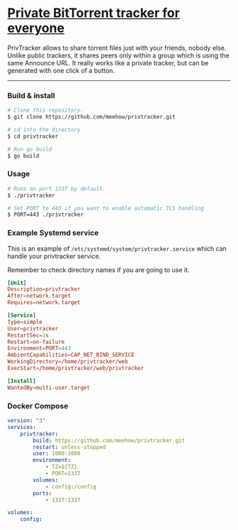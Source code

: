 # [Private BitTorrent tracker for everyone](https://privtracker.com/)

PrivTracker allows to share torrent files just with your friends, nobody else.
Unlike public trackers, it shares peers only within a group which is using the same Announce URL.
It really works like a private tracker, but can be generated with one click of a button.

---
### Build & install
```bash
# Clone this repository.
$ git clone https://github.com/meehow/privtracker.git

# cd into the directory
$ cd privtracker

# Run go build
$ go build
```
### Usage
```bash
# Runs on port 1337 by default.
$ ./privtracker
```

```bash
# Set PORT to 443 if you want to enable automatic TLS handling
$ PORT=443 ./privtracker
```

### Example Systemd service

This is an example of `/etc/systemd/system/privtracker.service` which can handle your privtracker service.

Remember to check directory names if you are going to use it.

```toml
[Unit]
Description=privtracker
After=network.target
Requires=network.target

[Service]
Type=simple
User=privtracker
RestartSec=1s
Restart=on-failure
Environment=PORT=443
AmbientCapabilities=CAP_NET_BIND_SERVICE
WorkingDirectory=/home/privtracker/web
ExecStart=/home/privtracker/web/privtracker

[Install]
WantedBy=multi-user.target
```

### Docker Compose

```yaml
version: "3"
services:
    privtracker:
        build: https://github.com/meehow/privtracker.git
        restart: unless-stopped
        user: 1000:1000
        environment:
            - TZ=${TZ}
            - PORT=1337
        volumes:
            - config:/config
        ports:
            - 1337:1337

volumes:
    config:
```

